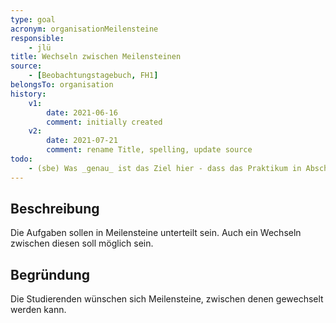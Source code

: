 ```yaml
---
type: goal
acronym: organisationMeilensteine
responsible:
    - jlü
title: Wechseln zwischen Meilensteinen
source:
    - [Beobachtungstagebuch, FH1]
belongsTo: organisation
history:
    v1:
        date: 2021-06-16
        comment: initially created
    v2: 
        date: 2021-07-21
        comment: rename Title, spelling, update source 
todo:
    - (sbe) Was _genau_ ist das Ziel hier - dass das Praktikum in Abschnitte strukturiert ist (Meilensteine), oder dass man zwischen den Praktikumsphasen wechseln können soll? Und wenn letzteres - warum? Was haben die Studierenden davon? Bitte Begründung etwas schärfen. 
---
```


## Beschreibung

Die Aufgaben sollen in Meilensteine unterteilt sein. Auch ein Wechseln zwischen diesen soll möglich sein.

## Begründung

Die Studierenden wünschen sich Meilensteine, zwischen denen gewechselt werden kann. 
